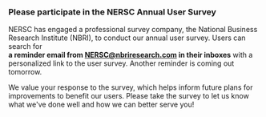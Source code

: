### Please participate in the NERSC Annual User Survey

NERSC has engaged a professional survey company, the National Business Research
Institute (NBRI), to conduct our annual user survey. Users can search for  
**a reminder email from <NERSC@nbriresearch.com> in their inboxes** 
with a personalized link to the user survey. Another reminder is coming out
tomorrow.

We value your response to the survey, which helps inform future plans for
improvements to benefit our users. Please take the survey to let us know what 
we've done well and how we can better serve you!

